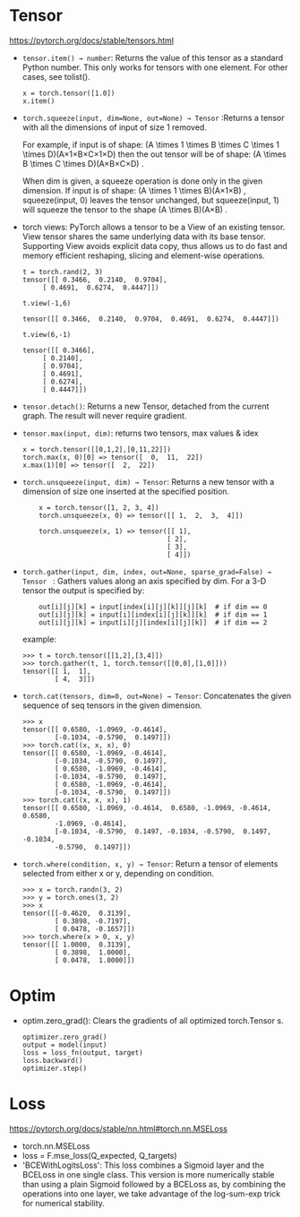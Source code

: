 # Tensor
https://pytorch.org/docs/stable/tensors.html

- `tensor.item() → number`: Returns the value of this tensor as a standard Python number. This only works for tensors with one element. For other cases, see tolist(). 
  ```
  x = torch.tensor([1.0])
  x.item()
  ```

- `torch.squeeze(input, dim=None, out=None) → Tensor` :Returns a tensor with all the dimensions of input of size 1 removed.

  For example, if input is of shape: (A \times 1 \times B \times C \times 1 \times D)(A×1×B×C×1×D) then the out tensor will be of shape: (A \times B \times C \times D)(A×B×C×D) .

  When dim is given, a squeeze operation is done only in the given dimension. If input is of shape: (A \times 1 \times B)(A×1×B) , squeeze(input, 0) leaves the tensor unchanged, but squeeze(input, 1) will squeeze the tensor to the shape (A \times B)(A×B) .

- torch views: PyTorch allows a tensor to be a View of an existing tensor. View tensor shares the same underlying data with its base tensor. Supporting View avoids explicit data copy, thus allows us to do fast and memory efficient reshaping, slicing and element-wise operations.
   ```
   t = torch.rand(2, 3)
   tensor([[ 0.3466,  0.2140,  0.9704],
        [ 0.4691,  0.6274,  0.4447]])
   
   t.view(-1,6)
   
   tensor([[ 0.3466,  0.2140,  0.9704,  0.4691,  0.6274,  0.4447]])
   
   t.view(6,-1)
   
   tensor([[ 0.3466],
        [ 0.2140],
        [ 0.9704],
        [ 0.4691],
        [ 0.6274],
        [ 0.4447]])
   
   ```
- `tensor.detach()`: Returns a new Tensor, detached from the current graph. The result will never require gradient.
- `tensor.max(input, dim)`: returns two tensors, max values & idex
   ```
   x = torch.tensor([[0,1,2],[0,11,22]])
   torch.max(x, 0)[0] => tensor([  0,  11,  22])
   x.max(1)[0] => tensor([  2,  22])

   ```
- `torch.unsqueeze(input, dim) → Tensor`: Returns a new tensor with a dimension of size one inserted at the specified position.
    ```
        x = torch.tensor([1, 2, 3, 4])
        torch.unsqueeze(x, 0) => tensor([[ 1,  2,  3,  4]])

        torch.unsqueeze(x, 1) => tensor([[ 1],
                                        [ 2],
                                        [ 3],
                                        [ 4]])
    ```
- `torch.gather(input, dim, index, out=None, sparse_grad=False) → Tensor ` : Gathers values along an axis specified by dim.
 For a 3-D tensor the output is specified by:
    ```
        out[i][j][k] = input[index[i][j][k]][j][k]  # if dim == 0
        out[i][j][k] = input[i][index[i][j][k]][k]  # if dim == 1
        out[i][j][k] = input[i][j][index[i][j][k]]  # if dim == 2
    ```
    example:
    ```
    >>> t = torch.tensor([[1,2],[3,4]])
    >>> torch.gather(t, 1, torch.tensor([[0,0],[1,0]]))
    tensor([[ 1,  1],
            [ 4,  3]])
    ```

- `torch.cat(tensors, dim=0, out=None) → Tensor`: Concatenates the given sequence of seq tensors in the given dimension.
    ```
    >>> x
    tensor([[ 0.6580, -1.0969, -0.4614],
            [-0.1034, -0.5790,  0.1497]])
    >>> torch.cat((x, x, x), 0)
    tensor([[ 0.6580, -1.0969, -0.4614],
            [-0.1034, -0.5790,  0.1497],
            [ 0.6580, -1.0969, -0.4614],
            [-0.1034, -0.5790,  0.1497],
            [ 0.6580, -1.0969, -0.4614],
            [-0.1034, -0.5790,  0.1497]])
    >>> torch.cat((x, x, x), 1)
    tensor([[ 0.6580, -1.0969, -0.4614,  0.6580, -1.0969, -0.4614,  0.6580,
            -1.0969, -0.4614],
            [-0.1034, -0.5790,  0.1497, -0.1034, -0.5790,  0.1497, -0.1034,
            -0.5790,  0.1497]])
    ```
- `torch.where(condition, x, y) → Tensor`: Return a tensor of elements selected from either x or y, depending on condition.
    ```
    >>> x = torch.randn(3, 2)
    >>> y = torch.ones(3, 2)
    >>> x
    tensor([[-0.4620,  0.3139],
            [ 0.3898, -0.7197],
            [ 0.0478, -0.1657]])
    >>> torch.where(x > 0, x, y)
    tensor([[ 1.0000,  0.3139],
            [ 0.3898,  1.0000],
            [ 0.0478,  1.0000]])
    ```
# Optim
- optim.zero_grad(): Clears the gradients of all optimized torch.Tensor s.
    ```
    optimizer.zero_grad()
    output = model(input)
    loss = loss_fn(output, target)
    loss.backward()
    optimizer.step()
    ```
# Loss
https://pytorch.org/docs/stable/nn.html#torch.nn.MSELoss
- torch.nn.MSELoss
- loss = F.mse_loss(Q_expected, Q_targets)
- 'BCEWithLogitsLoss': This loss combines a Sigmoid layer and the BCELoss in one single class. This version is more numerically stable than using a plain Sigmoid followed by a BCELoss as, by combining the operations into one layer, we take advantage of the log-sum-exp trick for numerical stability.
